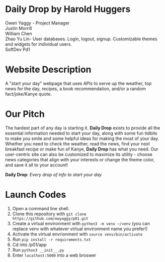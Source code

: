 # Daily Drop by Harold Huggers
Owen Yaggy - Project Manager
<br>
Justin Morrill
<br>
William Chen
<br>
Zhao Yu Lin- User databases. Login, logout, signup. Customizable themes and widgets for individual users.
<br>
SoftDev Pd1

# Website Description
A "start your day" webpage that uses APIs to serve up the weather, top news for the day, recipes, a book recommendation, and/or a random fact/joke/Kanye quote.

# Our Pitch
The hardest part of any day is starting it. **Daily Drop** exists to provide all the essential information needed to start your day, along with some fun tidbits to make you smile and some helpful ideas for making the most of your day. Whether you need to check the weather, read the news, find your next breakfast recipe or make fun of Kanye, **Daily Drop** has what you need. Our user-centric site can also be customized to maximize its utility - choose news categories that align with your interests or change the theme color, and save it all to your account!

**Daily Drop**: *Every drop of info to start your day*

# Launch Codes
1. Open a command line shell.
2. Clone this repository with `git clone https://github.com/owyaggy/p01.git`
4. Create a virtual environment with `python3 -m venv ~/venv` (you can replace venv with whatever virtual environment name you prefer!)
6. Activate the virtual envrionment with `source venv/bin/activate` 
7. Run `pip install -r requirements.txt`
8. Cd into /p01/app
9. Run `python3 __init__.py`
10. Enter `localhost:5000` into a web broswer
